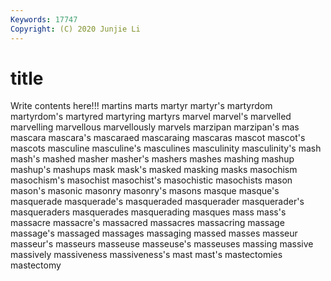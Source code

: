 ```yaml
---
Keywords: 17747
Copyright: (C) 2020 Junjie Li
---
```


# title

Write contents here!!!
martins
marts 
martyr 
martyr's 
martyrdom 
martyrdom's 
martyred 
martyring 
martyrs 
marvel 
marvel's
marvelled 
marvelling 
marvellous 
marvellously 
marvels 
marzipan 
marzipan's 
mas 
mascara 
mascara's
mascaraed 
mascaraing 
mascaras 
mascot 
mascot's 
mascots 
masculine 
masculine's 
masculines 
masculinity
masculinity's 
mash 
mash's 
mashed 
masher 
masher's 
mashers 
mashes 
mashing 
mashup
mashup's 
mashups 
mask 
mask's 
masked 
masking 
masks 
masochism 
masochism's 
masochist
masochist's 
masochistic 
masochists 
mason 
mason's 
masonic 
masonry 
masonry's 
masons 
masque
masque's 
masquerade 
masquerade's 
masqueraded 
masquerader 
masquerader's 
masqueraders 
masquerades 
masquerading 
masques
mass 
mass's 
massacre 
massacre's 
massacred 
massacres 
massacring 
massage 
massage's 
massaged
massages 
massaging 
massed 
masses 
masseur 
masseur's 
masseurs 
masseuse 
masseuse's 
masseuses
massing 
massive 
massively 
massiveness 
massiveness's 
mast 
mast's 
mastectomies 
mastectomy 

